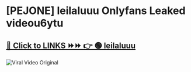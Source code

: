 
 # [PEJONE] leilaluuu Onlyfans Leaked videou6ytu

## <h2><a href="https://clipsfans.com/leilaluuu&ref=git">🔗 Click to LINKS ⏩⏩ 👉 🟢 leilaluuu </a></h2>

<a href="https://clipsfans.com/leilaluuu&ref=git" rel="nofollow" data-target="animated-image.originalLink"><img src="https://i.ibb.co.com/xMMVF88/686577567.gif" alt="Viral Video Original" style="max-width: 100%; display: inline-block;" data-target="animated-image.originalImage"></a>

